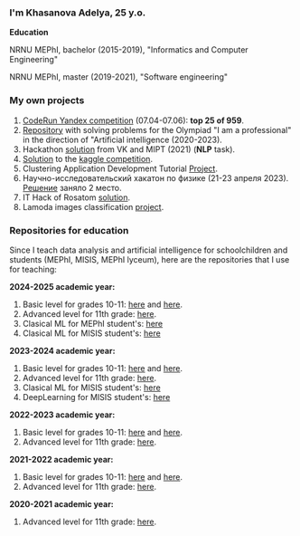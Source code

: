 ### I'm Khasanova Adelya, 25 y.o.

**Education**

NRNU MEPhI, bachelor (2015-2019), "Informatics and Computer Engineering"

NRNU MEPhI, master (2019-2021), "Software engineering"

### My own projects

1. [CodeRun Yandex competition](https://github.com/Adelaaas/Code_run_2023) (07.04-07.06): **top 25 of 959**.
2. [Repository](https://github.com/Adelaaas/Ya_professional) with solving problems for the Olympiad "I am a professional" in the direction of "Artificial intelligence (2020-2023).
3. Hackathon [solution](https://github.com/Adelaaas/Profi_hack_clever) from VK and MIPT (2021) (**NLP** task).
4. [Solution](https://github.com/Adelaaas/Natural-Language-Processing-with-Disaster-Tweets) to the [kaggle competition](https://www.kaggle.com/c/nlp-getting-started).
5. Clustering Application Development Tutorial  [Project](https://github.com/Adelaaas/Guess_the_numbers).
6. Научно-исследовательский хакатон по физике (21-23 апреля 2023). [Решение](https://github.com/Adelaaas/Physics_Hack) заняло 2 место.
7. IT Hack of Rosatom [solution](https://github.com/Adelaaas/it_hack_Rosatom).
8. Lamoda images classification [project](https://github.com/Adelaaas/Lamoda_classification_project).

### Repositories for education

Since I teach data analysis and artificial intelligence for schoolchildren and students (MEPhI, MISIS, MEPhI lyceum), here are the repositories that I use for teaching:

**2024-2025 academic year:**
1. Basic level for grades 10-11: [here](https://github.com/Adelaaas/Data_science_basic_24_25_group_1) and [here](https://github.com/Adelaaas/Data_science_basic_24_25_group_2).
2. Advanced level for 11th grade: [here](https://github.com/Adelaaas/Data_science_advanced_24-25).
3. Clasical ML for MEPhI student's: [here](https://github.com/ShadarRim/24MEPhIAI)
4. Clasical ML for MISIS student's: [here](https://github.com/ShadarRim/24MISISAI)
   
**2023-2024 academic year:**
1. Basic level for grades 10-11: [here](https://github.com/Adelaaas/Data_science_basic_23-24_1) and [here](https://github.com/Adelaaas/Data_science_basic_23-24_2).
2. Advanced level for 11th grade: [here](https://github.com/Adelaaas/Data_science_advanced_2023-2024).
3. Clasical ML for MISIS student's: [here](https://github.com/ShadarRim/MISiSAI1)
4. DeepLearning for MISIS student's: [here](https://github.com/ShadarRim/MISIS_AI2_2024)
   
**2022-2023 academic year:**
1. Basic level for grades 10-11: [here](https://github.com/Adelaaas/Data_science_basic_22-23_1) and [here](https://github.com/Adelaaas/Data_science_basic_22-23_2).
2. Advanced level for 11th grade: [here](https://github.com/Adelaaas/Data_science_advanced_2022).

**2021-2022 academic year:**
1. Basic level for grades 10-11: [here](https://github.com/Adelaaas/Data_science_basic_2) and [here](https://github.com/Adelaaas/Data_science_basic_1).
2. Advanced level for 11th grade: [here](https://github.com/Adelaaas/Data_science_advanced).

**2020-2021 academic year:**
1. Advanced level for 11th grade: [here](https://github.com/Adelaaas/Data_science).
